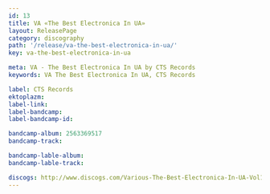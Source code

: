 ```yaml
---
id: 13
title: VA «The Best Electronica In UA»
layout: ReleasePage
category: discography
path: '/release/va-the-best-electronica-in-ua/'
key: va-the-best-electronica-in-ua

meta: VA - The Best Electronica In UA by CTS Records
keywords: VA The Best Electronica In UA, CTS Records

label: CTS Records
ektoplazm: 
label-link: 
label-bandcamp: 
label-bandcamp-id: 

bandcamp-album: 2563369517
bandcamp-track: 

bandcamp-lable-album: 
bandcamp-lable-track: 

discogs: http://www.discogs.com/Various-The-Best-Electronica-In-UA-Vol1/release/2889982
---
```


